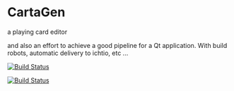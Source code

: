 # CartaGen
a playing card editor

and also an effort to achieve a good pipeline for a Qt application.
With build robots, automatic delivery to ichtio, etc ...

[![Build Status](https://travis-ci.org/DomDumont/CartaGen.svg?branch=master)](https://travis-ci.org/DomDumont/CartaGen)

[![Build Status](https://ci.appveyor.com/api/projects/status/github/DomDumont/CartaGen?branch=master&svg=true)](https://ci.appveyor.com/project/DomDumont/cartagen)
